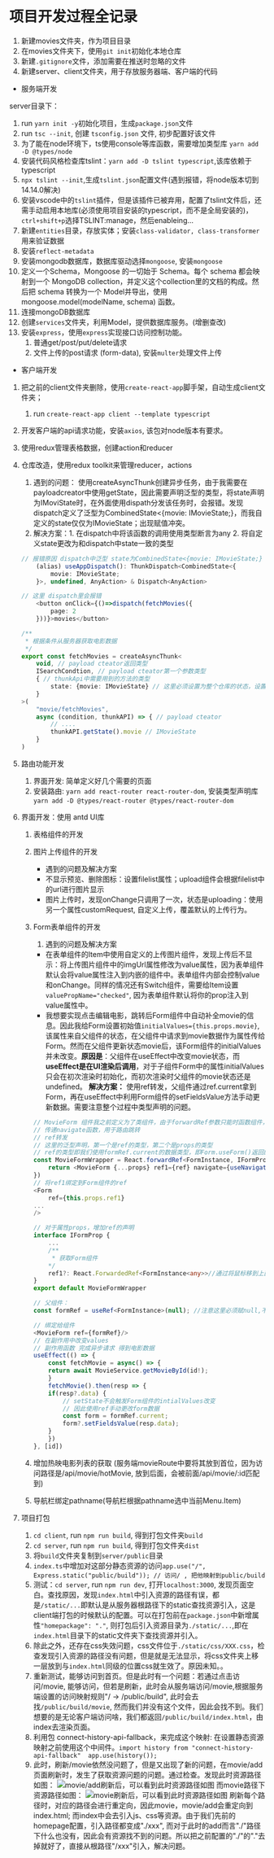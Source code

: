 # 项目开发过程全记录

1. 新建movies文件夹，作为项目目录
2. 在movies文件夹下，使用```git init```初始化本地仓库
3. 新建```.gitignore```文件，添加需要在推送时忽略的文件
4. 新建server、client文件夹，用于存放服务器端、客户端的代码

- 服务端开发

server目录下：

1. run ```yarn init -y```初始化项目，生成```package.json```文件
2. run ```tsc --init```, 创建 ```tsconfig.json``` 文件, 初步配置好该文件
3. 为了能在node环境下，ts使用console等库函数，需要增加类型库 ```yarn add -D @types/node```
4. 安装代码风格检查库tslint：```yarn add -D tslint typescript```,该库依赖于typescript
5. ```npx tslint --init```,生成```tslint.json```配置文件(遇到报错，将node版本切到14.14.0解决)
6. 安装vscode中的```tslint```插件，但是该插件已被弃用，配置了tslint文件后，还需手动启用本地库(必须使用项目安装的typescript，而不是全局安装的)，```ctrl+shift+p```选择TSLINT:manage，然后enableing...
7. 新建```entities```目录，存放实体；安装```class-validator, class-transformer```用来验证数据
8. 安装```reflect-metadata```
9. 安装mongodb数据库，数据库驱动选择```mongoose```, 安装```mongoose```
10. 定义一个Schema，Mongoose 的一切始于 Schema。每个 schema 都会映射到一个 MongoDB collection，并定义这个collection里的文档的构成。然后把 schema 转换为一个 Model并导出，使用 mongoose.model(modelName, schema) 函数。
11. 连接mongoDB数据库
12. 创建```services```文件夹，利用Model，提供数据库服务。(增删查改)
13. 安装```express```，使用```express```实现接口访问控制功能。
    1. 普通get/post/put/delete请求
    2. 文件上传的post请求 (form-data), 安装```multer```处理文件上传

- 客户端开发

1. 把之前的client文件夹删除，使用```create-react-app```脚手架，自动生成client文件夹；
   1. run ```create-react-app client --template typescript```
2. 开发客户端的api请求功能，安装```axios```, 该包对node版本有要求。
3. 使用redux管理表格数据，创建action和reducer
4. 仓库改造，使用redux toolkit来管理reducer，actions
   1. 遇到的问题： 使用createAsyncThunk创建异步任务，由于我需要在payloadcreator中使用getState，因此需要声明泛型的类型，将state声明为IMoviState时，在外面使用dispath分发该任务时，会报错。发现dispatch定义了泛型为CombinedState<{movie: IMovieState;}，而我自定义的state仅仅为IMovieState；出现赋值冲突。
   2. 解决方案：1. 在dispatch中将该函数的调用使用类型断言为any 2. 将自定义state更改为和dispatch中state一致的类型

    ```ts
    // 报错原因 dispatch中泛型 state为CombinedState<{movie: IMovieState;}
        (alias) useAppDispatch(): ThunkDispatch<CombinedState<{
            movie: IMovieState;
        }>, undefined, AnyAction> & Dispatch<AnyAction>

    // 这里 dispatch里会报错
        <button onClick={()=>dispatch(fetchMovies({
            page: 2
        }))}>movies</button>

    /**
     * 根据条件从服务器获取电影数据
     */
    export const fetchMovies = createAsyncThunk<
        void, // payload cteator返回类型
        ISearchCondtion, // payload cteator第一个参数类型
        { // thunkApi中需要用到的方法的类型
            state: {movie: IMovieState} // 这里必须设置为整个仓库的状态，设置为IMovieState时，外面dispatch会报错
        }
    >(
        "movie/fetchMovies",
        async (condition, thunkAPI) => { // payload cteator
            // ....
            thunkAPI.getState().movie // IMovieState
        }
    )
    ```

5. 路由功能开发
   1. 界面开发: 简单定义好几个需要的页面
   2. 安装路由: ```yarn add react-router react-router-dom```, 安装类型声明库```yarn add -D @types/react-router @types/react-router-dom```
6. 界面开发：使用 antd UI库
   1. 表格组件的开发
   2. 图片上传组件的开发
      - 遇到的问题及解决方案
      - 不显示预览、删除图标：设置filelist属性；upload组件会根据filelist中的url进行图片显示
      - 图片上传时，发现onChange只调用了一次，状态是uploading：使用另一个属性customRequest, 自定义上传，覆盖默认的上传行为。
   3. Form表单组件的开发
       1. 遇到的问题及解决方案
       - 在表单组件的Item中使用自定义的上传图片组件，发现上传后不显示：将上传图片组件中的imgUrl属性修改为value属性，因为表单组件默认会将value属性注入到内嵌的组件中。表单组件内部会控制value和onChange。同样的情况还有Switch组件，需要给Item设置```valuePropName="checked"```,  因为表单组件默认将你的prop注入到value属性中。
       - 我想要实现点击编辑电影，跳转后Form组件中自动补全movie的信息。因此我给Form设置初始值```initialValues={this.props.movie}```, 该属性来自父组件的状态，在父组件中请求到movie数据作为属性传给Form。然而在父组件更新状态movie后，该Form组件的initialValues并未改变。**原因是**：父组件在useEffect中改变movie状态，而**useEffect是在UI渲染后调用**，对于子组件Form中的属性initialValues只会在初次渲染时初始化，而初次渲染时父组件的movie状态还是undefined。
        **解决方案：** 使用ref转发，父组件通过ref.current拿到Form，再在useEffect中利用Form组件的setFieldsValue方法手动更新数据。需要注意整个过程中类型声明的问题。

        ```ts
        // MovieForm 组件我之前定义为了类组件，由于forwardRef参数只能时函数组件，因此对其进行一层包装
        // 传递navigate函数，用于路由跳转
        // ref转发
        // 这里的泛型声明，第一个是ref的类型，第二个是props的类型
        // ref的类型即我们使用formRef.current的数据类型，即Form.useForm()返回的类型FormInstance
        const MovieFormWrapper = React.forwardRef<FormInstance, IFormProp>((props, ref)=>{
            return <MovieForm {...props} ref1={ref} navigate={useNavigate()}/>
        })
        // 将ref1绑定到Form组件的ref
        <Form 
            ref={this.props.ref1}
        ...
        />

        // 对于属性props，增加ref的声明
        interface IFormProp {
            ...
            /**
             * 获取Form组件
            */
            ref1?: React.ForwardedRef<FormInstance<any>>//通过将鼠标移到上面forwardRef的参数ref拿到
        }
        export default MovieFormWrapper

        // 父组件：
        const formRef = useRef<FormInstance>(null); //注意这里必须赋null,不赋值默认T | undefined，而子组件中ref默认是T | null

        // 绑定给组件
        <MovieForm ref={formRef}/>
        // 在副作用中改变values
        // 副作用函数 完成异步请求 得到电影数据
        useEffect(() => {
            const fetchMovie = async() => {
            return await MovieService.getMovieById(id!);
            }
            fetchMovie().then(resp => {
            if(resp?.data) {
                // setState不会触发Form组件的intialValues改变
                // 因此使用ref手动更改form数据
                const form = formRef.current;
                form?.setFieldsValue(resp.data);
            }
            })
        }, [id])               
        ```
   4. 增加热映电影列表的获取 (服务端movieRoute中要将其放到首位，因为访问路径是/api/movie/hotMovie, 放到后面，会被前面/api/movie/:id匹配到)
   5. 导航栏绑定pathname(导航栏根据pathname选中当前Menu.Item)
7. 项目打包
   1. ```cd client```, run ```npm run build```, 得到打包文件夹```build```
   2. ```cd server```, run ```npm run build```, 得到打包文件夹```dist```
   3. 将```build```文件夹复制到```server/public```目录
   4. ```index.ts```中增加对这部分静态资源的访问```app.use("/", Express.static("public/build")); // 访问/ , 把他映射到public/build```
   5. 测试：```cd server```, run ```npm run dev```, 打开```localhost:3000```, 发现页面空白。查找原因，发现```index.html```中引入资源的路径有误，都是```/static/...```即默认是从服务器根路径下的static查找资源引入，这是client端打包的时候默认的配置。可以在打包前在```package.json```中新增属性```"homepackage": "."```, 则打包后引入资源目录为```./static/...```,即在```index.html```目录下的static文件夹下查找资源并引入。
   6. 除此之外，还存在css失效问题，css文件位于```./static/css/XXX.css```，检查发现引入资源的路径没有问题，但是就是无法显示，将css文件夹上移一层放到与```index.html```同级的位置css就生效了。原因未知。。
   7. 重新测试，能够访问到首页。但是此时有一个问题：若通过点击访问/movie, 能够访问，但若是刷新，此时会从服务端访问/movie,根据服务端设置的访问映射规则"/ -> /public/build", 此时会去找```/public/build/movie```, 然而我们并没有这个文件，因此会找不到。我们想要的是无论客户端访问啥，我们都返回```/public/build/index.html```，由index去渲染页面。
   8. 利用包 connect-history-api-fallback，来完成这个映射: 在设置静态资源映射之前使用这个中间件。```import history from "connect-history-api-fallback"  app.use(history());```
   9. 此时，刷新/movie依然没问题了，但是又出现了新的问题，在movie/add页面刷新时，发生了获取资源问题的问题。通过检查。发现此时资源路径如图：
    ![movie/add刷新后，可以看到此时资源路径如图](mkImg/movie_add.png)
    而movie路径下资源路径如图：
    ![movie刷新后，可以看到此时资源路径如图](mkImg/movie.png)
    刷新每个路径时，对应的路径会进行重定向，因此movie，movie/add会重定向到index.html; 而index中会去引入js、css等资源。由于我们先前的homepage配置，引入路径都变成"./xxx", 而对于此时的add而言"./"路径下什么也没有，因此会有资源找不到的问题。所以把之前配置的"./"的"."去掉就好了，直接从根路径"/xxx"引入，解决问题。
